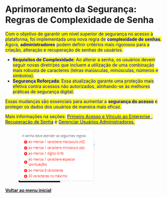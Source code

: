 # Aprimoramento da Segurança: Regras de Complexidade de Senha

<mark style="color:blue;">Com o objetivo de garantir um nível superior de segurança no acesso à plataforma, foi implementada uma nova regra de</mark> <mark style="color:blue;"></mark><mark style="color:blue;">**complexidade de senhas**</mark><mark style="color:blue;">. Agora,</mark> <mark style="color:blue;"></mark><mark style="color:blue;">**administradores**</mark> <mark style="color:blue;"></mark><mark style="color:blue;">podem definir critérios mais rigorosos para a criação, alteração e recuperação de senhas de usuários.</mark>

* <mark style="color:blue;">**Requisitos de Complexidade**</mark><mark style="color:blue;">: Ao alterar a senha, os usuários devem seguir novas diretrizes que incluem a utilização de uma combinação mais robusta de caracteres (letras maiúsculas, minúsculas, números e símbolos).</mark>
* <mark style="color:blue;">**Segurança Reforçada**</mark><mark style="color:blue;">: Essa atualização garante uma proteção mais efetiva contra acessos não autorizados, alinhando-se às melhores práticas de segurança digital.</mark>

<mark style="color:blue;">Essas mudanças são essenciais para aumentar a</mark> <mark style="color:blue;"></mark><mark style="color:blue;">**segurança do acesso**</mark> <mark style="color:blue;"></mark><mark style="color:blue;">e proteger os dados dos usuários de maneira mais eficaz.</mark>

<mark style="color:blue;">Mais informações na seções:</mark> [<mark style="color:blue;">Primeiro Acesso e Vínculo ao Enterprise</mark> ](../../portal/acesso-ao-portal/primeiro-acesso-e-vinculo-ao-enterprise.md)<mark style="color:blue;">,</mark> [<mark style="color:blue;">Recuperação de Senha</mark>](../../portal/acesso-ao-portal/recuperacao-de-senha.md) <mark style="color:blue;">e</mark> [<mark style="color:blue;">Gerenciar Usuários Administradores.</mark>](../../portal/usuarios/gerenciar-usuarios-administradores.md)

<figure><img src="../../../.gitbook/assets/image (266).png" alt=""><figcaption></figcaption></figure>

[**Voltar ao menu inicial**](./)

